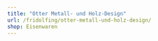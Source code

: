 ```yaml
---
title: "Otter Metall- und Holz-Design"
url: /fridolfing/otter-metall-und-holz-design/
shop: Eisenwaren
---
```

